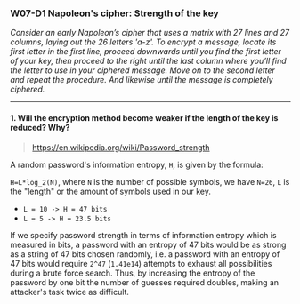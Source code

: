 ### W07-D1 Napoleon's cipher: Strength of the key

*Consider an early Napoleon’s cipher that uses a matrix with 27 lines and 27 columns, laying out the 26 letters 'a-z'. To 
encrypt a message, locate its first letter in the first line, proceed downwards until you find the first letter of your key, 
then proceed to the right until the last column where you’ll find the letter to use in your ciphered message. Move on to the 
second letter and repeat the procedure. And likewise until the message is completely ciphered.*

----

#### 1. Will the encryption method become weaker if the length of the key is reduced? Why?

>https://en.wikipedia.org/wiki/Password_strength

A random password's information entropy, `H`, is given by the formula:

`H=L*log_2(N)`, where `N` is the number of possible symbols, we have `N=26`, `L` is the "length" or the amount of symbols used in our key.

* `L = 10 -> H = 47 bits`
* `L = 5 -> H = 23.5 bits`


If we specify password strength in terms of information entropy which is measured in bits, a password with an entropy of 47 bits would be as strong as a string of 47 bits chosen randomly, i.e. a password with an entropy of 47 bits would require `2^47` (`1.41e14`) attempts to exhaust all possibilities during a brute force search. Thus, by increasing the entropy of the password by one bit the number of guesses required doubles, making an attacker's task twice as difficult.
